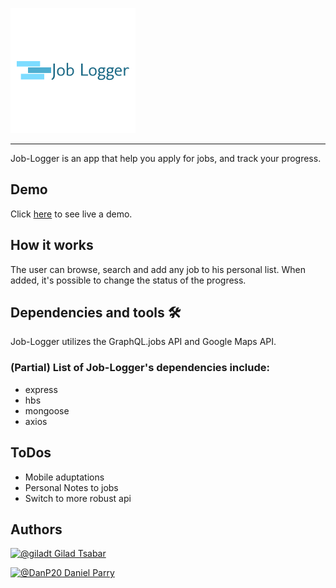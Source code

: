 ![Job-Logger](public/images/logo.png)

 <hr>
Job-Logger is an app that help you apply for jobs, and track your progress.

## Demo
Click [here](https://applicantlog.herokuapp.com/) to see live a demo.

## How it works 
The user can browse, search and add any job to his personal list. When added, it's possible to change the status of the progress.
 
## Dependencies and tools 🛠️
 
Job-Logger utilizes the GraphQL.jobs API and Google Maps API.
 
### (Partial) List of Job-Logger's dependencies include:
* express
* hbs
* mongoose
* axios

## ToDos

* Mobile aduptations
* Personal Notes to jobs
* Switch to more robust api

## Authors
[<img src="https://avatars1.githubusercontent.com/u/2517870?s=96&amp;v=4" width="48" height="48" alt="@giladt"> Gilad Tsabar](https://github.com/giladt)

[<img src="https://avatars1.githubusercontent.com/u/68016701?s=460&amp;v=4" width="48" height="48" alt="@DanP20"> Daniel Parry](https://github.com/DanP20) 
